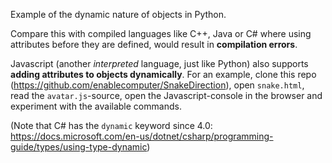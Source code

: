 Example of the dynamic nature of objects in Python.

Compare this with compiled languages like C++, Java or C# where using attributes before they are defined, would result in **compilation errors**.

Javascript (another *interpreted* language, just like Python) also supports **adding attributes to objects dynamically**. For an example, clone this repo (https://github.com/enablecomputer/SnakeDirection), open `snake.html`, read the `avatar.js`-source, open the Javascript-console in the browser and experiment with the available commands.

(Note that C# has the `dynamic` keyword since 4.0: https://docs.microsoft.com/en-us/dotnet/csharp/programming-guide/types/using-type-dynamic)
